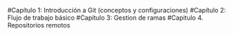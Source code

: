 
#Capítulo 1: Introducción a Git (conceptos y configuraciones)
#Capítulo 2: Flujo de trabajo básico
#Capítulo 3: Gestion de ramas
#Capitulo 4. Repositorios remotos

